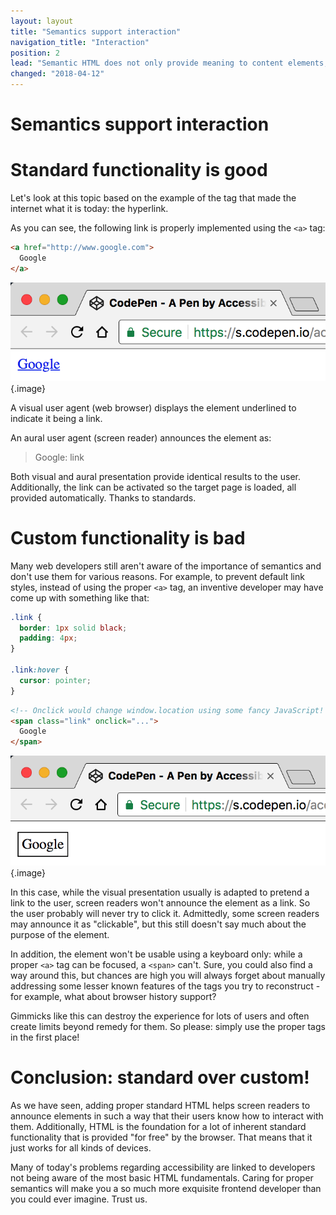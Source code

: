 ```yaml
---
layout: layout
title: "Semantics support interaction"
navigation_title: "Interaction"
position: 2
lead: "Semantic HTML does not only provide meaning to content elements, it also provides the foundation for elements' interactivity. Be it links, buttons or various form inputs - browsers know exactly how to deal with them, and they provide the user with everything needed for proper interaction with the website."
changed: "2018-04-12"
---
```


# Semantics support interaction

# Standard functionality is good

Let's look at this topic based on the example of the tag that made the internet what it is today: the hyperlink.

As you can see, the following link is properly implemented using the `<a>` tag:

```html
<a href="http://www.google.com">
  Google
</a>
```

![Screenshot of a link](_media/screenshot-of-a-link.png){.image}

A visual user agent (web browser) displays the element underlined to indicate it being a link.

An aural user agent (screen reader) announces the element as:

> Google: link

Both visual and aural presentation provide identical results to the user. Additionally, the link can be activated so the target page is loaded, all provided automatically. Thanks to standards.

# Custom functionality is bad

Many web developers still aren't aware of the importance of semantics and don't use them for various reasons. For example, to prevent default link styles, instead of using the proper `<a>` tag, an inventive developer may have come up with something like that:

```css
.link {
  border: 1px solid black;
  padding: 4px;
}

.link:hover {
  cursor: pointer;
}
```

```html
<!-- Onclick would change window.location using some fancy JavaScript! -->
<span class="link" onclick="...">
  Google
</span>
```

![Screenshot of a fake link](_media/screenshot-of-a-faked-link.png){.image}

In this case, while the visual presentation usually is adapted to pretend a link to the user, screen readers won't announce the element as a link. So the user probably will never try to click it. Admittedly, some screen readers may announce it as "clickable", but this still doesn't say much about the purpose of the element.

In addition, the element won't be usable using a keyboard only: while a proper `<a>` tag can be focused, a `<span>` can't. Sure, you could also find a way around this, but chances are high you will always forget about manually addressing some lesser known features of the tags you try to reconstruct - for example, what about browser history support?

Gimmicks like this can destroy the experience for lots of users and often create limits beyond remedy for them. So please: simply use the proper tags in the first place!

# Conclusion: standard over custom!

As we have seen, adding proper standard HTML helps screen readers to announce elements in such a way that their users know how to interact with them. Additionally, HTML is the foundation for a lot of inherent standard functionality that is provided "for free" by the browser. That means that it just works for all kinds of devices.

Many of today's problems regarding accessibility are linked to developers not being aware of the most basic HTML fundamentals. Caring for proper semantics will make you a so much more exquisite frontend developer than you could ever imagine. Trust us.